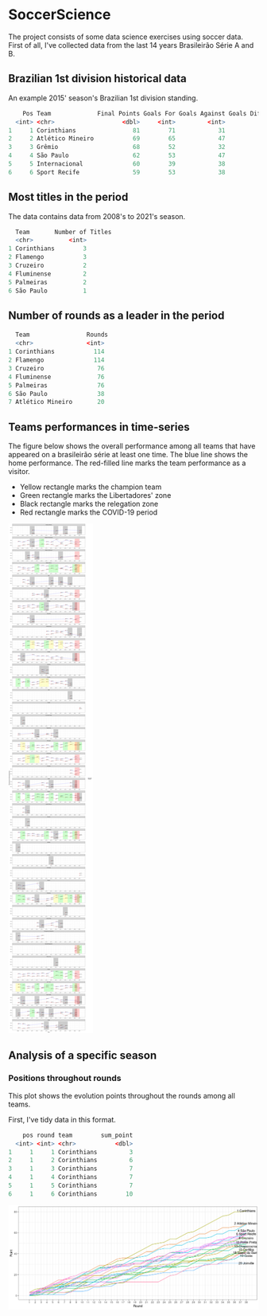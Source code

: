 # SoccerScience

The project consists of some data science exercises using soccer data.
First of all, I've collected data from the last 14 years Brasileirão Série A and B. 
## Brazilian 1st division historical data

An example 2015' season's Brazilian 1st division standing.

```R
    Pos Team             Final Points Goals For Goals Against Goals Difference  Year
  <int> <chr>                   <dbl>     <int>         <int>            <int> <int>
1     1 Corinthians                81        71            31               40  2015
2     2 Atlético Mineiro           69        65            47               18  2015
3     3 Grêmio                     68        52            32               20  2015
4     4 São Paulo                  62        53            47                6  2015
5     5 Internacional              60        39            38                1  2015
6     6 Sport Recife               59        53            38               15  2015
```


## Most titles in the period

The data contains data from 2008's to 2021's season.

```R
  Team       Number of Titles
  <chr>          <int>
1 Corinthians        3
2 Flamengo           3
3 Cruzeiro           2
4 Fluminense         2
5 Palmeiras          2
6 São Paulo          1
```
## Number of rounds as a leader in the period

```R
  Team                Rounds
  <chr>               <int>
1 Corinthians           114
2 Flamengo              114
3 Cruzeiro               76
4 Fluminense             76
5 Palmeiras              76
6 São Paulo              38
7 Atlético Mineiro       20
```

## Teams performances in time-series

The figure below shows the overall performance among all teams that have appeared on a brasileirão série at least one time. The blue line shows the home performance. The red-filled line marks the team performance as a visitor.


  - Yellow rectangle marks the champion team
  - Green rectangle marks the Libertadores' zone
  - Black rectangle marks the relegation zone
  - Red rectangle marks the COVID-19 period


![Points Evolution](./plots/performance.png)

## Analysis of a specific season

### Positions throughout rounds

This plot shows the evolution points throughout the rounds among all teams.

First, I've tidy data in this format.

```R
    pos round team        sum_point
  <int> <int> <chr>           <dbl>
1     1     1 Corinthians         3
2     1     2 Corinthians         6
3     1     3 Corinthians         7
4     1     4 Corinthians         7
5     1     5 Corinthians         7
6     1     6 Corinthians        10
```

![Points Evolution](./plots/evolution_points.png)



